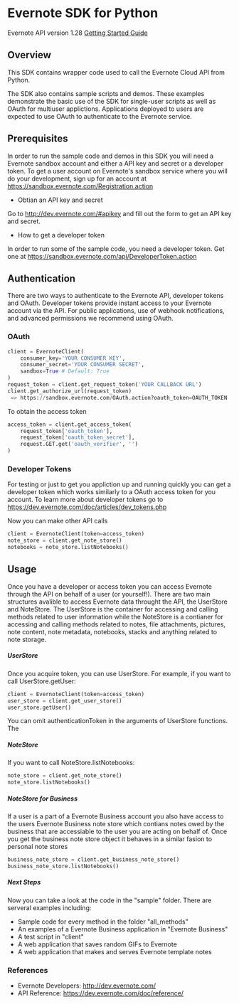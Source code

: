 Evernote SDK for Python
============================================

Evernote API version 1.28
[Getting Started Guide](https://www.evernote.com/l/AAx5Wy2HPa9JqakerbR1mmK9QbCMzSlBfz8)

Overview
--------
This SDK contains wrapper code used to call the Evernote Cloud API from Python.

The SDK also contains sample scripts and demos. These examples demonstrate the basic use of the SDK for single-user scripts as well as OAuth for multiuser applictions. Applications deployed to users are expected to use OAuth to authenticate to the Evernote service.

Prerequisites
-------------
In order to run the sample code and demos in this SDK you will need a Evernote sandbox account and either a API key and secret or a developer token.  To get a user account on Evernote's sandbox service where you will do your development, sign up for an account at https://sandbox.evernote.com/Registration.action

*	Obtian an API key and secret

Go to http://dev.evernote.com/#apikey and fill out the form to get an API key and secret.

* How to get a developer token

In order to run some of the sample code, you need a developer token. Get one at https://sandbox.evernote.com/api/DeveloperToken.action


Authentication
--------------
There are two ways to authenticate to the Evernote API, developer tokens and OAuth. Developer tokens provide instant access to your Evernote account via the API. For public applications, use of webhook notifications, and advanced permissions we recommend using OAuth.

### OAuth ###
```python
client = EvernoteClient(
    consumer_key='YOUR CONSUMER KEY',
    consumer_secret='YOUR CONSUMER SECRET',
    sandbox=True # Default: True
)
request_token = client.get_request_token('YOUR CALLBACK URL')
client.get_authorize_url(request_token)
 => https://sandbox.evernote.com/OAuth.action?oauth_token=OAUTH_TOKEN
```
To obtain the access token
```python
access_token = client.get_access_token(
    request_token['oauth_token'],
    request_token['oauth_token_secret'],
    request.GET.get('oauth_verifier', '')
)
```
### Developer Tokens ###
For testing or just to get you appliction up and running quickly you can get a developer token which works similarly to a OAuth access token for you account.  To learn more about developer tokens go to https://dev.evernote.com/doc/articles/dev_tokens.php

Now you can make other API calls
```python
client = EvernoteClient(token=access_token)
note_store = client.get_note_store()
notebooks = note_store.listNotebooks()
```

Usage
-----
Once you have a developer or access token you can access Evernote through the API on behalf of a user (or yourself!).  There are two main structures avalible to access Evernote data throught the API, the UserStore and NoteStore.  The UserStore is the container for accessing and calling methods related to user information while the NoteStore is a contianer for accessing and calling methods related to notes, file attachments, pictures, note content, note metadata, notebooks, stacks and anything related to note storage.

##### UserStore #####
Once you acquire token, you can use UserStore. For example, if you want to call UserStore.getUser:
```python
client = EvernoteClient(token=access_token)
user_store = client.get_user_store()
user_store.getUser()
```
You can omit authenticationToken in the arguments of UserStore functions.  The 

##### NoteStore #####
If you want to call NoteStore.listNotebooks:
```python
note_store = client.get_note_store()
note_store.listNotebooks()
```

##### NoteStore for Business #####
If a user is a part of a Evernote Business account you also have access to the users Evernote Business note store which contians notes owed by the business that are accessiable to the user you are acting on behalf of.  Once you get the business note store object it behaves in a similar fasion to personal note stores
```python
business_note_store = client.get_business_note_store()
business_note_store.listNotebooks()
```

##### Next Steps #####
Now you can take a look at the code in the "sample" folder.  There are serveral examples including:
* Sample code for every method in the folder "all_methods"
* An examples of a Evernote Business application in "Evernote Business"
* A test script in "client"
* A web application that saves random GIFs to Evernote
* A web application that makes and serves Evernote template notes


### References ###
- Evernote Developers: http://dev.evernote.com/
- API Reference: https://dev.evernote.com/doc/reference/
